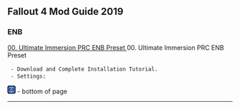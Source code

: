 ## Fallout 4 Mod Guide 2019
### ENB
[00. Ultimate Immersion PRC ENB Preset ](https://www.youtube.com/watch?v=J1wLMBvOO_A&feature=youtu.be) 00. Ultimate Immersion PRC ENB Preset 
   
     - Download and Complete Installation Tutorial.
     - Settings:
 [![link](/media/xtiny_link_pip.png)](https://www.nexusmods.com/fallout4/mods/6796?tab=files)
     - bottom of page

---
